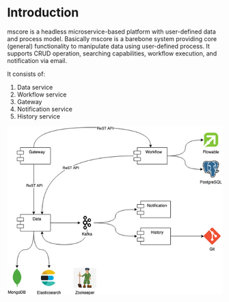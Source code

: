 # Introduction

mscore is a headless microservice-based platform with user-defined data and process model. Basically mscore is a barebone system providing core (general) functionality to manipulate data using user-defined process.
It supports CRUD operation, searching capabilities, workflow execution, and notification via email.

It consists of:

1. Data service
2. Workflow service
3. Gateway
4. Notification service
5. History service

![img](./doc/img/mscore-v1.jpg)
